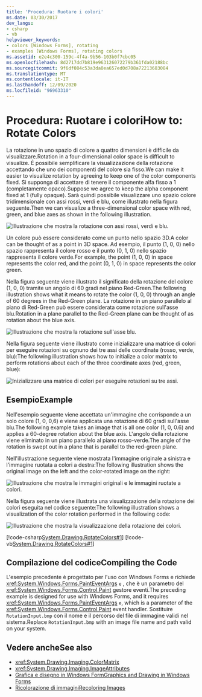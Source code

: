 ```yaml
---
title: 'Procedura: Ruotare i colori'
ms.date: 03/30/2017
dev_langs:
- csharp
- vb
helpviewer_keywords:
- colors [Windows Forms], rotating
- examples [Windows Forms], rotating colors
ms.assetid: e2e4c300-159c-4f4a-9b56-103b0f7cbc05
ms.openlocfilehash: 8d2717dd7b819e963126072279b361fda02188bc
ms.sourcegitcommit: 9f6df084c53a3da0ea657ed0d708a72213683084
ms.translationtype: MT
ms.contentlocale: it-IT
ms.lasthandoff: 12/09/2020
ms.locfileid: "96963310"
---
```

# <a name="how-to-rotate-colors"></a><span data-ttu-id="259ef-102">Procedura: Ruotare i colori</span><span class="sxs-lookup"><span data-stu-id="259ef-102">How to: Rotate Colors</span></span>
<span data-ttu-id="259ef-103">La rotazione in uno spazio di colore a quattro dimensioni è difficile da visualizzare.</span><span class="sxs-lookup"><span data-stu-id="259ef-103">Rotation in a four-dimensional color space is difficult to visualize.</span></span> <span data-ttu-id="259ef-104">È possibile semplificare la visualizzazione della rotazione accettando che uno dei componenti del colore sia fisso.</span><span class="sxs-lookup"><span data-stu-id="259ef-104">We can make it easier to visualize rotation by agreeing to keep one of the color components fixed.</span></span> <span data-ttu-id="259ef-105">Si supponga di accettare di tenere il componente alfa fisso a 1 (completamente opaco).</span><span class="sxs-lookup"><span data-stu-id="259ef-105">Suppose we agree to keep the alpha component fixed at 1 (fully opaque).</span></span> <span data-ttu-id="259ef-106">Sarà quindi possibile visualizzare uno spazio colore tridimensionale con assi rossi, verdi e blu, come illustrato nella figura seguente.</span><span class="sxs-lookup"><span data-stu-id="259ef-106">Then we can visualize a three-dimensional color space with red, green, and blue axes as shown in the following illustration.</span></span>  
  
 ![Illustrazione che mostra la rotazione con assi rossi, verdi e blu.](./media/how-to-rotate-colors/rotation-red-green-blue-axes.gif)  
  
 <span data-ttu-id="259ef-108">Un colore può essere considerato come un punto nello spazio 3D.</span><span class="sxs-lookup"><span data-stu-id="259ef-108">A color can be thought of as a point in 3D space.</span></span> <span data-ttu-id="259ef-109">Ad esempio, il punto (1, 0, 0) nello spazio rappresenta il colore rosso e il punto (0, 1, 0) nello spazio rappresenta il colore verde.</span><span class="sxs-lookup"><span data-stu-id="259ef-109">For example, the point (1, 0, 0) in space represents the color red, and the point (0, 1, 0) in space represents the color green.</span></span>  
  
 <span data-ttu-id="259ef-110">Nella figura seguente viene illustrato il significato della rotazione del colore (1, 0, 0) tramite un angolo di 60 gradi nel piano Red-Green.</span><span class="sxs-lookup"><span data-stu-id="259ef-110">The following illustration shows what it means to rotate the color (1, 0, 0) through an angle of 60 degrees in the Red-Green plane.</span></span> <span data-ttu-id="259ef-111">La rotazione in un piano parallelo al piano di Red-Green può essere considerata come rotazione sull'asse blu.</span><span class="sxs-lookup"><span data-stu-id="259ef-111">Rotation in a plane parallel to the Red-Green plane can be thought of as rotation about the blue axis.</span></span>  
  
 ![Illustrazione che mostra la rotazione sull'asse blu.](./media/how-to-rotate-colors/rotation-about-blue-axis.gif)  
  
 <span data-ttu-id="259ef-113">Nella figura seguente viene illustrato come inizializzare una matrice di colori per eseguire rotazioni su ognuno dei tre assi delle coordinate (rosso, verde, blu):</span><span class="sxs-lookup"><span data-stu-id="259ef-113">The following illustration shows how to initialize a color matrix to perform rotations about each of the three coordinate axes (red, green, blue):</span></span>  
  
 ![Inizializzare una matrice di colori per eseguire rotazioni su tre assi.](./media/how-to-rotate-colors/rotation-about-three-axes.gif)  
  
## <a name="example"></a><span data-ttu-id="259ef-115">Esempio</span><span class="sxs-lookup"><span data-stu-id="259ef-115">Example</span></span>  
 <span data-ttu-id="259ef-116">Nell'esempio seguente viene accettata un'immagine che corrisponde a un solo colore (1, 0, 0,6) e viene applicata una rotazione di 60 gradi sull'asse blu.</span><span class="sxs-lookup"><span data-stu-id="259ef-116">The following example takes an image that is all one color (1, 0, 0.6) and applies a 60-degree rotation about the blue axis.</span></span> <span data-ttu-id="259ef-117">L'angolo della rotazione viene eliminato in un piano parallelo al piano rosso-verde.</span><span class="sxs-lookup"><span data-stu-id="259ef-117">The angle of the rotation is swept out in a plane that is parallel to the red-green plane.</span></span>  
  
 <span data-ttu-id="259ef-118">Nell'illustrazione seguente viene mostrata l'immagine originale a sinistra e l'immagine ruotata a colori a destra:</span><span class="sxs-lookup"><span data-stu-id="259ef-118">The following illustration shows the original image on the left and the color-rotated image on the right:</span></span>  
  
 ![Illustrazione che mostra le immagini originali e le immagini ruotate a colori.](./media/how-to-rotate-colors/original-color-rotated-images.png)  
  
 <span data-ttu-id="259ef-120">Nella figura seguente viene illustrata una visualizzazione della rotazione dei colori eseguita nel codice seguente:</span><span class="sxs-lookup"><span data-stu-id="259ef-120">The following illustration shows a visualization of the color rotation performed in the following code:</span></span>
  
 ![Illustrazione che mostra la visualizzazione della rotazione dei colori.](./media/how-to-rotate-colors/visualization-color-rotation.gif)  
  
 [!code-csharp[System.Drawing.RotateColors#1](~/samples/snippets/csharp/VS_Snippets_Winforms/System.Drawing.RotateColors/CS/Form1.cs#1)]
 [!code-vb[System.Drawing.RotateColors#1](~/samples/snippets/visualbasic/VS_Snippets_Winforms/System.Drawing.RotateColors/VB/Form1.vb#1)]  
  
## <a name="compiling-the-code"></a><span data-ttu-id="259ef-122">Compilazione del codice</span><span class="sxs-lookup"><span data-stu-id="259ef-122">Compiling the Code</span></span>  
 <span data-ttu-id="259ef-123">L'esempio precedente è progettato per l'uso con Windows Forms e richiede <xref:System.Windows.Forms.PaintEventArgs> `e` , che è un parametro del <xref:System.Windows.Forms.Control.Paint> gestore eventi.</span><span class="sxs-lookup"><span data-stu-id="259ef-123">The preceding example is designed for use with Windows Forms, and it requires <xref:System.Windows.Forms.PaintEventArgs> `e`, which is a parameter of the <xref:System.Windows.Forms.Control.Paint> event handler.</span></span> <span data-ttu-id="259ef-124">Sostituire `RotationInput.bmp` con il nome e il percorso del file di immagine validi nel sistema.</span><span class="sxs-lookup"><span data-stu-id="259ef-124">Replace `RotationInput.bmp` with an image file name and path valid on your system.</span></span>  
  
## <a name="see-also"></a><span data-ttu-id="259ef-125">Vedere anche</span><span class="sxs-lookup"><span data-stu-id="259ef-125">See also</span></span>

- <xref:System.Drawing.Imaging.ColorMatrix>
- <xref:System.Drawing.Imaging.ImageAttributes>
- [<span data-ttu-id="259ef-126">Grafica e disegno in Windows Form</span><span class="sxs-lookup"><span data-stu-id="259ef-126">Graphics and Drawing in Windows Forms</span></span>](graphics-and-drawing-in-windows-forms.md)
- [<span data-ttu-id="259ef-127">Ricolorazione di immagini</span><span class="sxs-lookup"><span data-stu-id="259ef-127">Recoloring Images</span></span>](recoloring-images.md)
